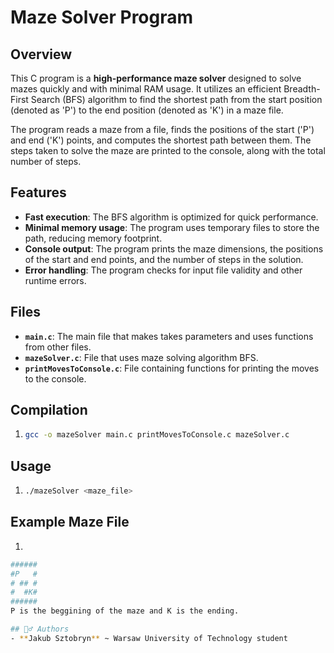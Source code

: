 # Maze Solver Program

## Overview
This C program is a **high-performance maze solver** designed to solve mazes quickly and with minimal RAM usage. It utilizes an efficient Breadth-First Search (BFS) algorithm to find the shortest path from the start position (denoted as 'P') to the end position (denoted as 'K') in a maze file.

The program reads a maze from a file, finds the positions of the start ('P') and end ('K') points, and computes the shortest path between them. The steps taken to solve the maze are printed to the console, along with the total number of steps.

## Features
- **Fast execution**: The BFS algorithm is optimized for quick performance.
- **Minimal memory usage**: The program uses temporary files to store the path, reducing memory footprint.
- **Console output**: The program prints the maze dimensions, the positions of the start and end points, and the number of steps in the solution.
- **Error handling**: The program checks for input file validity and other runtime errors.

## Files
- **`main.c`**: The main file that makes takes parameters and uses functions from other files.
- **`mazeSolver.c`**: File that uses maze solving algorithm BFS.
- **`printMovesToConsole.c`**: File containing functions for printing the moves to the console.

## Compilation
1. 
   ```bash
   gcc -o mazeSolver main.c printMovesToConsole.c mazeSolver.c

## Usage
1. 
   ```bash
   ./mazeSolver <maze_file>

## Example Maze File
1.
  ```bash
  ######
  #P   #
  # ## #
  #  #K#
  ######
P is the beggining of the maze and K is the ending.  

## 🙋‍♂️ Authors
- **Jakub Sztobryn** ~ Warsaw University of Technology student

